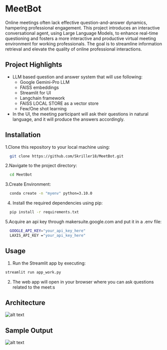 
# MeetBot  

Online meetings often lack effective question-and-answer dynamics, hampering professional engagement.
This project introduces an interactive conversational agent, using Large Language Models, to enhance real-time questioning and fosters a more interactive and productive virtual meeting environment for working professionals. The goal is to streamline information retrieval and elevate the quality of online professional interactions.


## Project Highlights

- LLM based question and answer system that will use following:
  - Google Gemini-Pro LLM
  - FAISS embeddings
  - Streamlit for UI
  - Langchain framework
  - FAISS LOCAL STORE as a vector store
  - Few/One shot learning
- In the UI, the meeting participant will ask their questions in natural language, and it will produce the answers accordingly.


## Installation

1.Clone this repository to your local machine using:

```bash
  git clone https://github.com/Skriller18/MeetBot.git
```
2.Navigate to the project directory:

```bash
  cd MeetBot
```
3.Create Environment:

```bash
  conda create -n "myenv" python=3.10.0
```
4. Install the required dependencies using pip:

```bash
  pip install -r requirements.txt
```
5.Acquire an api key through makersuite.google.com and put it in a .env file:

```bash
  GOOGLE_API_KEY="your_api_key_here"
  LAXIS_API_KEY ="your_api_key_here"
```

## Usage

1. Run the Streamlit app by executing:
```bash
streamlit run app_work.py
```

2. The web app will open in your browser where you can ask questions related to the meet:s

## Architecture

![alt text](<WhatsApp Image 2024-02-04 at 03.00.59_112657c9.jpg>)

## Sample Output

![alt text](<WhatsApp Image 2024-02-04 at 10.33.34_3aa0f79c.jpg>)